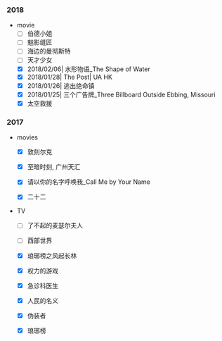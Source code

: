### 2018

- movie
    - [ ] 伯德小姐
    - [ ] 魅影缝匠
    - [ ] 海边的曼彻斯特
    - [ ] 天才少女
    - [x] 2018/02/06| 水形物语_The Shape of Water
    - [x] 2018/01/28| The Post| UA HK
    - [x] 2018/01/26| 逃出绝命镇
    - [x] 2018/01/25| 三个广告牌_Three Billboard Outside Ebbing, Missouri
    - [x] 太空救援

### 2017

- movies
    - [x] 敦刻尔克
    - [x] 至暗时刻, 广州天汇
    - [x] 请以你的名字呼唤我_Call Me by Your Name
    - [x] 二十二


- TV
    - [ ] 了不起的麦瑟尔夫人
    - [ ] 西部世界
    - [x] 琅琊榜之风起长林
    - [x] 权力的游戏
    - [x] 急诊科医生
    - [x] 人民的名义
    - [x] 伪装者
    - [x] 琅琊榜

